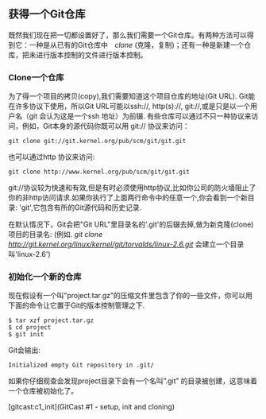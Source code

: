 ## 获得一个Git仓库 ##

既然我们现在把一切都设置好了，那么我们需要一个Git仓库。有两种方法可以得到它：一种是从已有的Git仓库中　*clone* (克隆，复制)；还有一种是新建一个仓库，把未进行版本控制的文件进行版本控制。


### Clone一个仓库 ###

为了得一个项目的拷贝(copy),我们需要知道这个项目仓库的地址(Git URL). Git能在许多协议下使用，所以Git URL可能以ssh://, http(s)://, git://,或是只是以一个用户名（git 会认为这是一个ssh 地址）为前辍. 有些仓库可以通过不只一种协议来访问，例如，Git本身的源代码你既可以用 git:// 协议来访问：

    git clone git://git.kernel.org/pub/scm/git/git.git

也可以通过http 协议来访问:

    git clone http://www.kernel.org/pub/scm/git/git.git

git://协议较为快速和有效,但是有时必须使用http协议,比如你公司的防火墙阻止了你的非http访问请求.如果你执行了上面两行命令中的任意一个,你会看到一个新目录: 'git',它包含有所的Git源代码和历史记录.


在默认情况下，Git会把"Git URL"里目录名的'.git'的后辍去掉,做为新克隆(clone)项目的目录名:
 (例如. *git clone http://git.kernel.org/linux/kernel/git/torvalds/linux-2.6.git*  会建立一个目录叫'linux-2.6')


### 初始化一个新的仓库 ###

现在假设有一个叫”project.tar.gz”的压缩文件里包含了你的一些文件，你可以用下面的命令让它置于Git的版本控制管理之下.

    $ tar xzf project.tar.gz
    $ cd project
    $ git init

Git会输出:

    Initialized empty Git repository in .git/


如果你仔细观查会发现project目录下会有一个名叫”.git” 的目录被创建，这意味着一个仓库被初始化了。

[gitcast:c1_init](GitCast #1 - setup, init and cloning)

